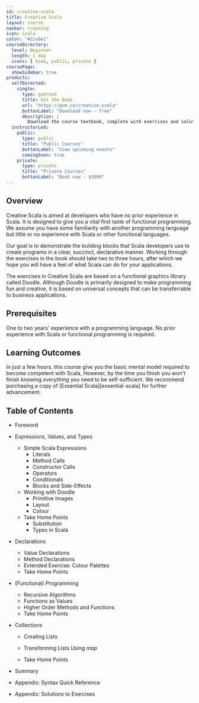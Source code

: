 ```yaml
---
id: creative-scala
title: Creative Scala
layout: course
navbar: training
icon: scala
color: "#21a9e1"
courseDirectory:
  level: Beginner
  length: 1 day
  icons: [ book, public, private ]
coursePage:
  showSidebar: true
products:
  selfDirected:
    single:
      type: gumroad
      title: Get the Book
      url: "https://gum.co/creative-scala"
      buttonLabel: "Download now - free"
      description: |
        Download the course textbook, complete with exercises and solutions, in HTML, PDF, and ePub formats.
  instructorLed:
    public:
      type: public
      title: "Public Courses"
      buttonLabel: "View upcoming events"
      comingSoon: true
    private:
      type: private
      title: "Private Courses"
      buttonLabel: "Book now - $1000"
---
```


## Overview

Creative Scala is aimed at developers who have no prior experience in Scala. It is designed to give you a vital first taste of functional programming. We assume you have some familiarity with another programming language but little or no experience with Scala or other functional languages.

Our goal is to demonstrate the building blocks that Scala developers use to create programs in a clear, succinct, declarative manner. Working through the exercises in the book should take two to three hours, after which we hope you will have a feel of what Scala can do for your applications.

The exercises in Creative Scala are based on a functional graphics library called Doodle. Although Doodle is primarily designed to make programming fun and creative, it is based on universal concepts that can be transferrable to business applications.

## Prerequisites

One to two years' experience with a programming language.
No prior experience with Scala or functional programming is required.

## Learning Outcomes

In just a few hours, this course give you the basic mental model
required to become competent with Scala,
However, by the time you finish you won't finish knowing
*everything* you need to be self-sufficient.
We recommend purchasing a copy of [Essential Scala][essential-scala]
for further advancement.

## Table of Contents

 - Foreword

 - Expressions, Values, and Types
    - Simple Scala Expressions
       - Literals
       - Method Calls
       - Constructor Calls
       - Operators
       - Conditionals
       - Blocks and Side-Effects
    - Working with Doodle
       - Primitive Images
       - Layout
       - Colour
    - Take Home Points
       - Substitution
       - Types in Scala

 - Declarations
    - Value Declarations
    - Method Declarations
    - Extended Exercise: Colour Palettes
    - Take Home Points

 - (Functional) Programming
    - Recursive Algorithms
    - Functions as Values
    - Higher Order Methods and Functions
    - Take Home Points

 - Collections
    - Creating Lists
    - Transforming Lists Using *map*

    - Take Home Points

 - Summary

 - Appendix: Syntax Quick Reference

 - Appendix: Solutions to Exercises
